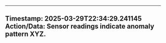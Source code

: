 
---
**Timestamp:** 2025-03-29T22:34:29.241145
**Action/Data:**
Sensor readings indicate anomaly pattern XYZ.
---
